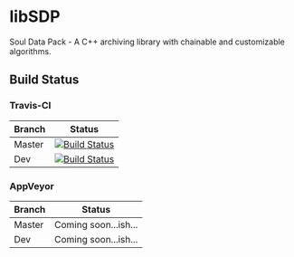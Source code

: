 libSDP
======

Soul Data Pack - A C++ archiving library with chainable and customizable algorithms.


Build Status
------------

### Travis-CI

| Branch | Status                                                                                                                    |
|--------|---------------------------------------------------------------------------------------------------------------------------|
| Master | [![Build Status](https://travis-ci.org/Cyberunner23/libSDP.svg?branch=master)](https://travis-ci.org/Cyberunner23/libSDP) |
| Dev    | [![Build Status](https://travis-ci.org/Cyberunner23/libSDP.svg?branch=Dev)](https://travis-ci.org/Cyberunner23/libSDP)    |

### AppVeyor

| Branch | Status                                                                                                                    |
|--------|---------------------------------------------------------------------------------------------------------------------------|
| Master | Coming soon...ish...                                                                                                      |
| Dev    | Coming soon...ish...                                                                                                      |
